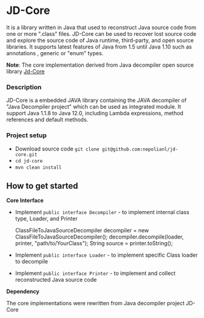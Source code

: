 # JD-Core

It is a library written in Java that used to reconstruct Java source code from one or more ".class" files. JD-Core can be used to recover lost source code and explore the source code of Java runtime, third-party, and open source libraries. It supports latest features of Java from 1.5 until Java 1.10 such as annotations , generic or "enum" types. 

**Note**: The core implementation derived from Java decompiler open source library [Jd-Core](https://github.com/java-decompiler/jd-core)

### Description

JD-Core is a embedded JAVA library containing the JAVA decompiler of "Java Decompiler project" which can be used as integrated module. It support Java 1.1.8 to Java 12.0, including Lambda expressions, method references and default methods.

### Project setup

* Download source code `git clone git@github.com:nepolianl/jd-core.git`
* `cd jd-core`
* `mvn clean install`

## How to get started 

**Core Interface**

* Implement `public interface Decompiler` - to implement internal class type, Loader, and Printer
	
	ClassFileToJavaSourceDecompiler decompiler = new ClassFileToJavaSourceDecompiler();
	decompiler.decompile(loader, printer, "path/to/YourClass");
	String source = printer.toString();
	
* Implement `public interface Loader` - to implement specific Class loader to decompile
* Implement `public interface Printer` - to implement and collect reconstructed Java source code

**Dependency**

The core implementations were rewritten from Java decompiler project JD-Core
